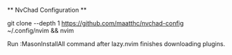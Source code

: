 ** NvChad Configuration **

git clone --depth 1 https://github.com/maatthc/nvchad-config ~/.config/nvim && nvim

Run :MasonInstallAll command after lazy.nvim finishes downloading plugins.
